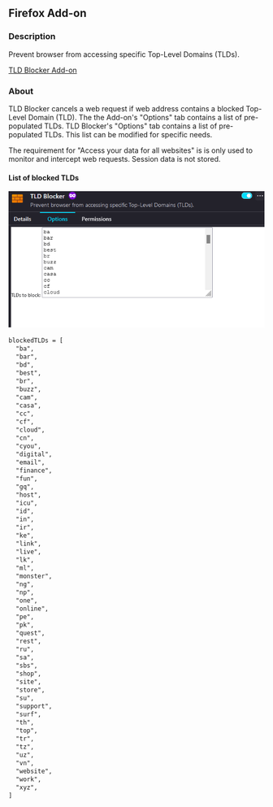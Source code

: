 ## Firefox Add-on

### Description
Prevent browser from accessing specific Top-Level Domains (TLDs).

[TLD Blocker Add-on](https://addons.mozilla.org/en-US/firefox/addon/tld-blocker/)

### About
TLD Blocker cancels a web request if web address contains a blocked Top-Level Domain (TLD). The the Add-on's "Options" tab contains a list of pre-populated TLDs. TLD Blocker's "Options" tab contains a list of pre-populated TLDs. This list can be modified for specific needs.

The requirement for "Access your data for all websites" is is only used to monitor and intercept web requests.  Session data is not stored.

#### List of blocked TLDs

![tld-blocker](images/tld-blocker.png)

```
blockedTLDs = [
  "ba",
  "bar",
  "bd",
  "best",
  "br",
  "buzz",
  "cam",
  "casa",
  "cc",
  "cf",
  "cloud",
  "cn",
  "cyou",
  "digital",
  "email",
  "finance",
  "fun",
  "gq",
  "host",
  "icu",
  "id",
  "in",
  "ir",
  "ke",
  "link",
  "live",
  "lk",
  "ml",
  "monster",
  "ng",
  "np",
  "one",
  "online",
  "pe",
  "pk",
  "quest",
  "rest",
  "ru",
  "sa",
  "sbs",
  "shop",
  "site",
  "store",
  "su",
  "support",
  "surf",
  "th",
  "top",
  "tr",
  "tz",
  "uz",
  "vn",
  "website",
  "work",
  "xyz",
]
```
